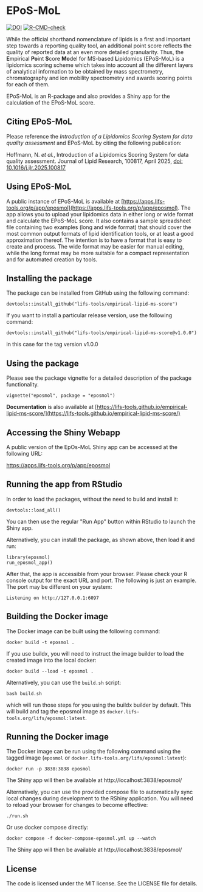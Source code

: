 # EPoS-MoL

[![DOI](https://zenodo.org/badge/DOI/10.5281/zenodo.12632087.svg)](https://doi.org/10.5281/zenodo.12632087)
[![R-CMD-check](https://github.com/lifs-tools/empirical-lipid-ms-score/actions/workflows/check-standard.yaml/badge.svg?branch=main)](https://github.com/lifs-tools/empirical-lipid-ms-score/actions/workflows/check-standard.yaml)

While the official shorthand nomenclature of lipids is a first and important step towards a reporting quality tool, an additional point score reflects the quality of reported data at an even more detailed granularity. Thus, the **E**mpirical **Po**int **S**core **Mo**del for MS-based **L**ipidomics (EPoS-MoL) is a lipidomics scoring scheme which takes into account all the different layers of analytical information to be obtained by mass spectrometry, chromatography and ion mobility spectrometry and awards scoring points for each of them.

EPoS-MoL is an R-package and also provides a Shiny app for the calculation of the EPoS-MoL score.

## Citing EPoS-MoL

Please reference the *Introduction of a Lipidomics Scoring System for data quality assessment* and EPoS-MoL by citing the following publication:

Hoffmann, N. *et al.*, Introduction of a Lipidomics Scoring System for data quality assessment. Journal of Lipid Research, 100817, April 2025, [doi: 10.1016/j.jlr.2025.100817](https://doi.org/10.1016/j.jlr.2025.100817)

## Using EPoS-MoL

A public instance of EPoS-MoL is available at [https://apps.lifs-tools.org/p/app/eposmol](https://apps.lifs-tools.org/p/app/eposmol). 
The app allows you to upload your lipidomics data in either long or wide format and calculate the EPoS-MoL score. It also contains a sample spreadsheet file containing two examples (long and wide format) that should cover the most common output formats of lipid identification tools, or at least a good approximation thereof. The intention is to have a format that is easy to create and process. The wide format may be easier for manual editing, while the long format may be more suitable for a compact representation and for automated creation by tools.

## Installing the package

The package can be installed from GitHub using the following command:

```
devtools::install_github("lifs-tools/empirical-lipid-ms-score")
```

If you want to install a particular release version, use the following command:

```
devtools::install_github("lifs-tools/empirical-lipid-ms-score@v1.0.0")
```

in this case for the tag version v1.0.0

## Using the package

Please see the package vignette for a detailed description of the package functionality.

```
vignette("eposmol", package = "eposmol")
```

**Documentation** is also available at [https://lifs-tools.github.io/empirical-lipid-ms-score/](https://lifs-tools.github.io/empirical-lipid-ms-score/)

## Accessing the Shiny Webapp

A public version of the EpOs-MoL Shiny app can be accessed at the following URL:

https://apps.lifs-tools.org/p/app/eposmol

## Running the app from RStudio

In order to load the packages, without the need to build and install it:

```
devtools::load_all()
```

You can then use the regular "Run App" button within RStudio to launch the Shiny app.

Alternatively, you can install the package, as shown above, then load it and run:

```
library(eposmol)
run_eposmol_app()
```

After that, the app is accessible from your browser. Please check your R console output for the exact URL and port. The following is just an example. The port may be different on your system: 

```
Listening on http://127.0.0.1:6097
```

## Building the Docker image

The Docker image can be built using the following command:

```
docker build -t eposmol .
```

If you use buildx, you will need to instruct the image builder to load the created image into the local docker:

```
docker build --load -t eposmol .
```

Alternatively, you can use the `build.sh` script:

```
bash build.sh
```

which will run those steps for you using the buildx builder by default.
This will build and tag the eposmol image as `docker.lifs-tools.org/lifs/eposmol:latest`.

## Running the Docker image

The Docker image can be run using the following command using the tagged image (`eposmol` or `docker.lifs-tools.org/lifs/eposmol:latest`):

```
docker run -p 3838:3838 eposmol
```

The Shiny app will then be available at http://localhost:3838/eposmol/

Alternatively, you can use the provided compose file to automatically sync local changes during development to the RShiny application. You will need to reload your browser for changes to become effective:

```
./run.sh
```

Or use docker compose directly:

```
docker compose -f docker-compose-eposmol.yml up --watch
```

The Shiny app will then be available at http://localhost:3838/eposmol/

## License

The code is licensed under the MIT license. See the LICENSE file for details.

